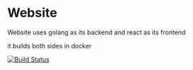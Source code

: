 # Website

Website uses golang as its backend and react as its frontend

it builds both sides in docker

[![Build Status](https://travis-ci.org/carprks/website.svg?branch=master)](https://travis-ci.org/carprks/website)